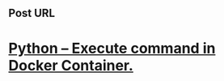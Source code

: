 
## Post URL

# [Python – Execute command in Docker Container.](https://devops-db.com/python-execute-command-in-docker-container/ "Permalink to: Python – Execute command in Docker Container.")